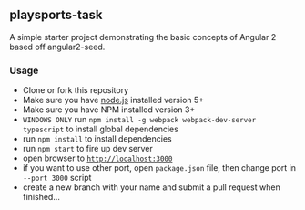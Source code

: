## playsports-task

A simple starter project demonstrating the basic concepts of Angular 2 based off angular2-seed.


### Usage
- Clone or fork this repository
- Make sure you have [node.js](https://nodejs.org/) installed version 5+
- Make sure you have NPM installed version 3+
- `WINDOWS ONLY` run `npm install -g webpack webpack-dev-server typescript` to install global dependencies
- run `npm install` to install dependencies
- run `npm start` to fire up dev server
- open browser to [`http://localhost:3000`](http://localhost:3000)
- if you want to use other port, open `package.json` file, then change port in `--port 3000` script
- create a new branch with your name and submit a pull request when finished...
